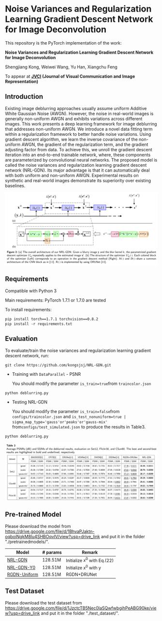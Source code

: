 # Noise Variances and Regularization Learning Gradient Descent Network for Image Deconvolution

This repository is the PyTorch implementation of the work:

**Noise Variances and Regularization Learning Gradient Descent Network for Image Deconvolution**

Shengjiang Kong, Weiwei Wang, Yu Han, Xiangchu Feng

To appear at **[JVCI](https://www.sciencedirect.com/journal/journal-of-visual-communication-and-image-representation) (Journal of Visual Communication and Image Representation)**

## Introduction

Existing image deblurring approaches usually assume uniform Additive White Gaussian Noise (AWGN). However, the noise in real-world images is generally non-uniform AWGN and exhibits variations across different images. This work presents a deep learning framework for image deblurring that addresses non-uniform AWGN. We introduce a novel data fitting term within a regularization framework to better handle noise variations. Using gradient descent algorithm, we learn the inverse covariance of the non-uniform AWGN, the gradient of the regularization term, and the gradient adjusting factor from data. To achieve this, we unroll the gradient descent iteration into an end-to-end trainable network, where, these components are parameterized by convolutional neural networks. The proposed model is called the noise variances and regularization learning gradient descent network (NRL-GDN). Its major advantage is that it can automatically deal with both uniform and non-uniform AWGN. Experimental results on synthetic and real-world images demonstrate its superiority over existing baselines.

<img src="./Figs/NRL-GDN.png" style="zoom:80%;" />

## Requirements

Compatible with Python 3

Main requirements: PyTorch 1.7.1 or 1.7.0 are tested

To install requirements:

```shell
pip install torch==1.7.1 torchvision==0.8.2
pip install -r requirements.txt
```

## Evaluation

To evaluate/train the noise variances and regularization learning gradient descent network, run:

```
git clone https://github.com/kongsjsj/NRL-GDN.git
```

- Training with `DataParallel` - PSNR

  You should modify the parameter `is_train=true`from `traincolor.json`

```shell
python deblurring.py
```

- Testing NRL-GDN

  You should modify the parameter `is_train=false`from `configs/traincolor.json` and `is_test_nonuniform=true | sigma_map_type='gauss'or'peaks'or'gauss-mix' `from`configs/test_simulated.json` to produce the results in Table3.

```shell
python deblurring.py
```

<img src="./Figs/TABLE3.png" style="zoom:80%;" />

## Pre-trained Model

Please download the model from https://drive.google.com/file/d/1BhvaPJaktn-oqboiNgkM8lu4SHBOqvIV/view?usp=drive_link and put it in the folder "./pretrainedmodels/".

| Model                                                        | # params | Remark                        |
| ------------------------------------------------------------ | -------- | ----------------------------- |
| [NRL-GDN](https://drive.google.com/file/d/1BhvaPJaktn-oqboiNgkM8lu4SHBOqvIV/view?usp=drive_link) | 128.51M  | Initialize $x^0$ with Eq.(22) |
| [NRL-GDN-Y0](https://drive.google.com/file/d/1rSOOt1rjXlB9JyKneewpiHI5lUwtmn4s/view?usp=drive_link) | 128.51M  | Initialize $x^0$ with y       |
| [RGDN-Uniform](https://drive.google.com/file/d/1FWAP2XaEJOAUVcT-z6iO2Rb8QDX3R34e/view?usp=drive_link) | 128.51M  | RGDN+DRUNet                   |

## Test Dataset

Please download the test dataset from https://drive.google.com/file/d/1JzctcTB5Nec0laSQwfwbgihPeABG90ke/view?usp=drive_link and put it in the folder "./test_dataset/".